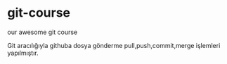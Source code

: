 # git-course
our awesome git course

Git aracılığıyla githuba dosya gönderme pull,push,commit,merge işlemleri yapılmıştır.
